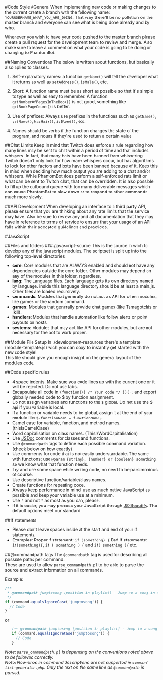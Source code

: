 #Code Style
#General
When implementing new code or making changes to the current create a branch with the following name: `YOURUSERNAME_WHAT_YOU_ARE_DOING`.
That way there'll be no pollution on the master branch and everyone can see what is being done already and by who.  

Whenever you wish to have your code pushed to the master branch please create a pull request for the development team to review and merge.
Also make sure to leave a comment on what your code is going to be doing or changing to PhantomBot.

##Naming Conventions
The below is written about functions, but basically also aplies to classes.

1. Self-explanatory names: a function `getName()` will tell the developer what it returns as well as `setAddress()`, `isMale()`, etc.

2. Short: A function name must be as short as possible so that it's simple to type as well as easy to remember. A function `getNumberOfPagesInTheBook()` is not good, something like `getBookPageCount()` is better.

3. Use of prefixes: Always use prefixes in the functions such as `getName()`, `setName()`, `hasHair()`, `isBlond()`, etc.

4. Names should be verbs if the function changes the state of the program, and nouns if they're used to return a certain value

##Chat Limits
Keep in mind that Twitch does enforce a rule regarding how many lines may be sent to chat within a period of time and that includes whispers.
In fact, that many bots have been banned from whispering.  Twitch doesn't only look for how many whispers occur, but has algorithms to look
for other factors and bots have been banned because of it.  Keep this in mind when deciding how much output you are adding to a chat
and/or whispers.  While PhantomBot does perform a self-enforced rate limit on what can be sent to Twitch chat, that can be overridden.
It is also possible to fill up the outbound queue with too many deliverable messages which can cause PhantomBot to slow down or to respond
to other commands much more slowly.

##API Development
When developing an interface to a third party API, please ensure that you are thinking about any rate limits that the service may have.
Also be sure to review any and all documentation that they may have in reference to terms of service to ensure that your usage of an API
falls within their accepted guidelines and practices.

#JavaScript

##Files and folders
###./javascript-source
This is the source in wich to develop any of the javascript modules.
The scriptset is split up into the following top-level directories.

- **core**: Core modules that are ALWAYS enabled and should not have any dependencies outside the core folder. Other modules may depend on any of the modules in this folder, regardless.
- **lang**: The Language files. Each language gets its own directory named by language. inside this language directory should be at least a main.js. Other files are loaded recursively.
- **commands**: Modules that generally do not act as API for other modules, like games or the random command.
- **games**: Modules that generally provide chat games (like Tamagotchis or !kill).
- **handlers**: Modules that handle automation like follow alerts or point payouts on hosts
- **systems**: Modules that may act like API for other modules, but are not necessary for the bot to work proper.

##Module File Setup
In ./development-resources there's a template (module-template.js) wich you can copy to instantly get started with the new code style!  
This file should give you enough insight on the general layout of the modules code.

##Code specific rules
- 4 space indents. Make sure you code lines up with the current one or it will be rejected. Do not use tabs.
- Encapsulate all code in `(function(){ /* Your code */ })();` and export globally needed code to $ by function assignment.
- Do not assign variables and functions to the `$` global. Do not use the $ api if you variable is local.
- If a function or variable needs to be global, assign it at the end of your module like `$.functionName = functionName;`.
- Camel case for variable, function, and method names. (thisIsCamelCase)
- Word capitalisation on class names. (ThisIsWordCapitalisation)
- Use [JSDoc](http://usejsdoc.org/) comments for classes and functions.
- Use `@commandpath` tags to define each possible command variation. (check below on how exactly)  
- Use comments for code that is not easily understandable. The same with functions; use `@param {string}, {number} or {boolean} something` so we know what that function needs.
- Try and use some space while writing code, no need to be parsimonious of course.
- Use descriptive function/variable/class names.
- Create functions for repeating code.
- Always keep performance in mind, use as much native JavaScript as possible and keep your variable use at a minimum.
- Use `'` and not `"` as most as you can, please. 
- If it is easier, you may process your JavaScript through [JS-Beautify](https://www.npmjs.com/package/js-beautify). The default options meet our standard.

##If statements 
- Please don't leave spaces inside at the start and end of your if statements.
- Examples: 
        Proper if statement: `if (something) {`
        Bad if statements: `if(something){`, `if ( something ) {` and `if( something ){` etc.

##@commandpath tags
The `@commandpath` tag is used for describing all possible paths per command.  
These are used to allow `parse_commandpath.pl` to be able to parse the source and extract information on all commands.

Example:
```javascript
/**
 * @commandpath jumptosong [position in playlist] - Jump to a song in the current playlist by position in playlist.
 */
if (command.equalsIgnoreCase('jumptosong')) {
  // Code
}
```
or
```javascript
   /** @commandpath jumptosong [position in playlist] - Jump to a song in the current playlist by position in playlist. */
   if (command.equalsIgnoreCase('jumptosong')) {
     // Code
   }
```
*Note: `parse_commandpath.pl` is depending on the conventions noted above to be followed correctly.*  
*Note: New-lines in command descriptions are not supported in `command-list-generator.php`. Only the text on the same line as `@commandpath` is parsed.*
